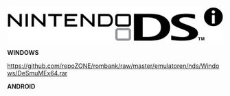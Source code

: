 ![alt text][logo]

[logo]: docs/ds-logo.png

<b>WINDOWS</b>

https://github.com/repoZONE/rombank/raw/master/emulatoren/nds/Windows/DeSmuMEx64.rar

<b>ANDROID</b>
